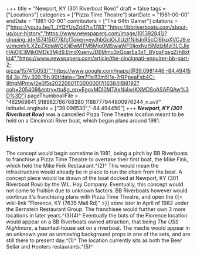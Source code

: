 +++
title = "Newport, KY (301 Riverboat Row)"
draft = false
tags = ["Locations"]
categories = ["Pizza Time Theatre"]
startDate = "1981-00-00"
endDate = "1981-00-00"
contributors = ["The 64th Gamer"]
citations = ["https://youtu.be/1_JYQYUoZd4?t=1783","https://bbriverboats.com/about-us/our-history","https://www.newspapers.com/image/101392841/?clipping_id=157415077&fcfToken=eyJhbGciOiJIUzI1NiIsInR5cCI6IkpXVCJ9.eyJmcmVlLXZpZXctaWQiOjEwMTM5Mjg0MSwiaWF0IjoxNzI5MzIzMzI3LCJleHAiOjE3Mjk0MDk3Mjd9.EmdXuenvJDEMmu3xQparEa3xT_BVpaFqsgZrh8xtkt4","https://www.newspapers.com/article/the-cincinnati-enquirer-bb-part-2-pizza/157415053/","https://www.google.com/maps/@39.0981446,-84.4941564,3a,75y,309.15h,90t/data=!3m7!1e1!3m5!1s-7rRPpeaFsb4C-9htgMPmw!2e0!5s20220601T000000!7i16384!8i8192?coh=205409&entry=ttu&g_ep=EgoyMDI0MTAxNi4wIKXMDSoASAFQAw%3D%3D"]
pageThumbnailFile = "462969641_918982766768380_1188777944800976244_n.avif"
latitudeLongitude = ["39.098530","-84.494450"]
+++
***Newport, KY (301 Riverboat Row)*** was a cancelled Pizza Time Theatre location meant to be held on a Cincinnati River boat, which began plans around 1981.

## History

The concept would begin sometime in 1981, being a pitch by BB Riverboats to franchise a Pizza Time Theatre to overtake their first boat, the Mike Fink, which held the Mike Fink Restaurant.^(2)^ This would mean the infrastructure would already be in place to run the chain from the boat. A concept piece would be drawn of the boat docked at Newport, KY (301 Riverboat Row) by the W.L. Hay Company.
Eventually, this concept would not come to fruition due to unknown factors. BB Riverboats however would continue it's franchising plans with Pizza Time Theatre, and open the {{< wiki-link "Florence, KY (7635 Mall Rd)" >}} store later in April of 1982 under the Bernstein Restaurant Group. The franchisee would further own 3 more locations in later years.^(3)(4)^
Eventually the bots of the Florence location would appear on a BB Riverboats owned attraction, that being *The USS Nightmare*, a haunted-house set on a riverboat. The mechs would appear in an unknown year as unmoving background props in one of the sets, and are still there to present day.^(1)^ The location currently sits as both the Beer Sellar and Hooters restaurants.^(5)^
